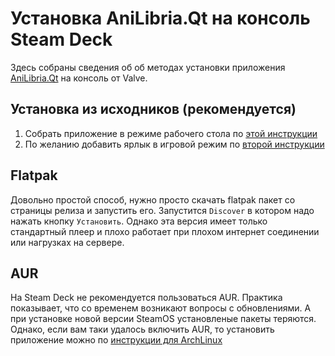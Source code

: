 # Установка AniLibria.Qt на консоль Steam Deck

Здесь собраны сведения об об методах установки приложения [AniLibria.Qt](https://github.com/anilibria/anilibria-winmaclinux) на консоль от Valve.

## Установка из исходников (рекомендуется)
1. Собрать приложение в режиме рабочего стола по [этой инструкции](anilibria-on-deck.md)
2. По желанию добавить ярлык в игровой режим по [второй инструкции](anilibria-on-deck_gaming-mode.md)

## Flatpak
Довольно простой способ, нужно просто скачать flatpak пакет со страницы релиза и запустить его. Запустится ` Discover ` в котором надо нажать кнопку ` Установить `. Однако эта версия имеет только стандартный плеер и плохо работает при плохом интернет соединении или нагрузках на сервере.

## AUR
На Steam Deck не рекомендуется пользоваться AUR. Практика показывает, что со временем возникают вопросы с обновлениями. А при установке новой версии SteamOS установленые пакеты теряются. Однако, если вам таки удалось включить AUR, то установить приложение можно по [инструкции для ArchLinux](https://github.com/anilibria/anilibria-winmaclinux?tab=readme-ov-file#arch-linux)
